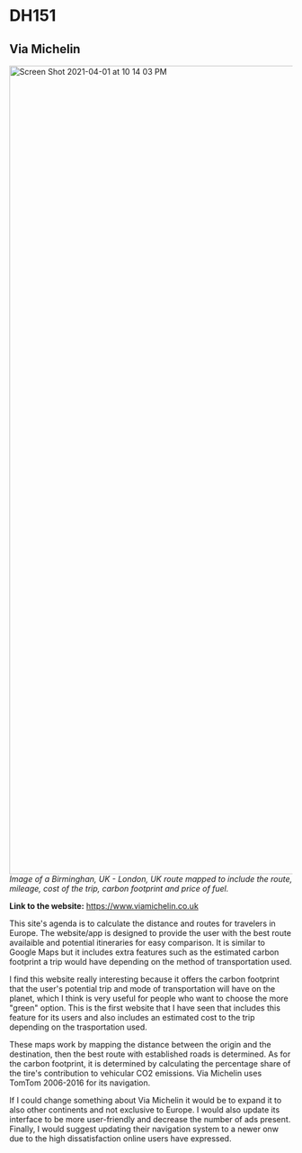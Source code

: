 # DH151
## Via Michelin
<img width="1436" alt="Screen Shot 2021-04-01 at 10 14 03 PM" src="https://user-images.githubusercontent.com/77029932/113383255-5e088380-9338-11eb-999e-6b95a16cc92c.png">
<i> 
Image of a Birminghan, UK - London, UK route mapped to include the route, mileage, cost of the trip, carbon footprint and price of fuel.


</i>
<br>
<b>
 
 Link to the website:</b> https://www.viamichelin.co.uk
<br>


This site's agenda is to calculate the distance and routes for travelers in Europe. The website/app is designed to provide the user with the best route availaible and potential itineraries for easy comparison.  It is similar to Google Maps but it includes extra features such as the estimated carbon footprint a trip would have depending on the method of transportation used.
<br>


I find this website really interesting because it offers the carbon footprint that the user's potential trip and mode of transportation will have on the planet, which I think is very useful for people who want to choose the more "green" option. This is the first website that I have seen that includes this feature for its users and also includes an estimated cost to the trip depending on the trasportation used.
<br>


These maps work by mapping the distance between the origin and the destination, then the best route with established roads is determined. As for the carbon footprint, it is determined by calculating the percentage share of the tire's contribution to vehicular CO2 emissions. Via Michelin uses TomTom 2006-2016 for its navigation. 
<br>


If I could change something about Via Michelin it would be to expand it to also other continents and not exclusive to Europe. I would also update its interface to be more user-friendly and decrease the number of ads present. Finally, I would suggest updating their navigation system to a newer onw due to the high dissatisfaction online users have expressed.


